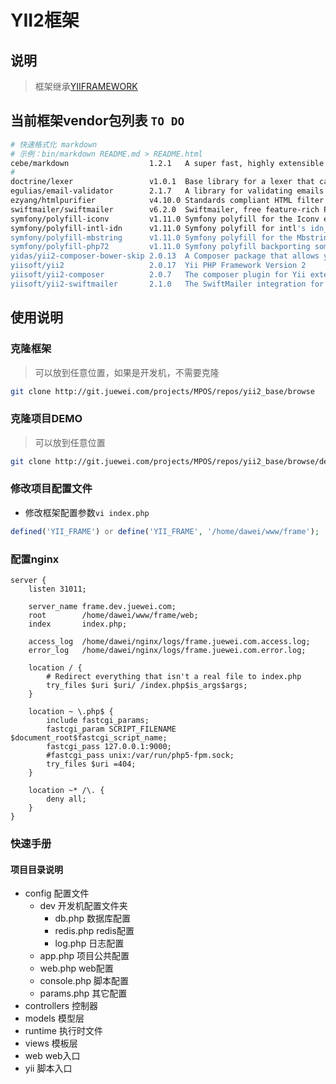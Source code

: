 # YII2框架

## 说明

> 框架继承[YIIFRAMEWORK](https://www.yiiframework.com/doc/guide/2.0/en/start-workflow)

## 当前框架vendor包列表 `TO DO`

```sh
# 快速格式化 markdown 
# 示例：bin/markdown README.md > README.html
cebe/markdown                  1.2.1   A super fast, highly extensible markdown parser for PHP
# 
doctrine/lexer                 v1.0.1  Base library for a lexer that can be used in Top-Down, Recursive Descent Parsers.
egulias/email-validator        2.1.7   A library for validating emails against several RFCs
ezyang/htmlpurifier            v4.10.0 Standards compliant HTML filter written in PHP
swiftmailer/swiftmailer        v6.2.0  Swiftmailer, free feature-rich PHP mailer
symfony/polyfill-iconv         v1.11.0 Symfony polyfill for the Iconv extension
symfony/polyfill-intl-idn      v1.11.0 Symfony polyfill for intl's idn_to_ascii and idn_to_utf8 functions
symfony/polyfill-mbstring      v1.11.0 Symfony polyfill for the Mbstring extension
symfony/polyfill-php72         v1.11.0 Symfony polyfill backporting some PHP 7.2+ features to lower PHP versions
yidas/yii2-composer-bower-skip 2.0.13  A Composer package that allows you to install or update Yii2 without Bower-Asset
yiisoft/yii2                   2.0.17  Yii PHP Framework Version 2
yiisoft/yii2-composer          2.0.7   The composer plugin for Yii extension installer
yiisoft/yii2-swiftmailer       2.1.0   The SwiftMailer integration for the Yii framework

```

## 使用说明

### 克隆框架

> 可以放到任意位置，如果是开发机，不需要克隆

```sh
git clone http://git.juewei.com/projects/MPOS/repos/yii2_base/browse
```

### 克隆项目DEMO

> 可以放到任意位置

```sh
git clone http://git.juewei.com/projects/MPOS/repos/yii2_base/browse/demo app
```

### 修改项目配置文件

- 修改框架配置参数`vi index.php`

```php
defined('YII_FRAME') or define('YII_FRAME', '/home/dawei/www/frame');
```

### 配置nginx

```nginx
server {
    listen 31011;

    server_name frame.dev.juewei.com;
    root        /home/dawei/www/frame/web;
    index       index.php;

    access_log  /home/dawei/nginx/logs/frame.juewei.com.access.log;
    error_log   /home/dawei/nginx/logs/frame.juewei.com.error.log;

    location / {
        # Redirect everything that isn't a real file to index.php
        try_files $uri $uri/ /index.php$is_args$args;
    }

    location ~ \.php$ {
        include fastcgi_params;
        fastcgi_param SCRIPT_FILENAME $document_root$fastcgi_script_name;
        fastcgi_pass 127.0.0.1:9000;
        #fastcgi_pass unix:/var/run/php5-fpm.sock;
        try_files $uri =404;
    }

    location ~* /\. {
        deny all;
    }
}
```



### 快速手册

#### 项目目录说明

- config                    配置文件
  - dev                     开发机配置文件夹
    - db.php                数据库配置
    - redis.php             redis配置
    - log.php               日志配置
  - app.php                 项目公共配置
  - web.php                 web配置
  - console.php             脚本配置
  - params.php              其它配置
- controllers               控制器
- models                    模型层
- runtime                   执行时文件
- views                     模板层
- web                       web入口
- yii                       脚本入口 